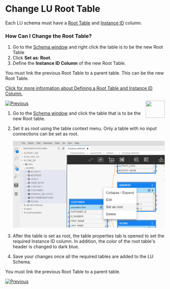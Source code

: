 # Change LU Root Table

Each LU schema must have a [Root Table](/articles/01_fabric_overview/02_fabric_glossary.md#root-table) and [Instance ID](/articles/01_fabric_overview/02_fabric_glossary.md#instance-id) column.  

### How Can I Change the Root Table? 

<studio>

1.  Go to the [Schema window](/articles/03_logical_units/03_LU_schema_window.md) and right click the table is to be the new Root Table
1. Click **Set as: Root**.
1. Define the **Instance ID Column** of the new Root Table.

You must link the previous Root Table to a parent table. This can be the new Root Table.

[Click for more information about Defining a Root Table and Instance ID Column.](/articles/03_logical_units/08_define_root_table_and_instance_ID_LU_schema.md)

[![Previous](/articles/images/Previous.png)](16_LU_schema_group_and_ungroup_tables.md)[<img align="right" width="60" height="54" src="/articles/images/Next.png">](18_LU_schema_refresh_LU_options.md)

</studio>

<web>

1.  Go to the [Schema window](/articles/03_logical_units/03_LU_schema_window.md) and click the table that is to be the new Root table.

2. Set it as root using the table context menu. Only a table with no input connections can be set as root.

   ![](images/web/5_create_lu_schema_set_root.PNG)

3. After the table is set as root, the table properties tab is opened to set the required Instance ID column. In addition, the color of the root table's header is changed to dark blue.

4. Save your changes once all the required tables are added to the LU Schema.

You must link the previous Root Table to a parent table. 

[![Previous](/articles/images/Previous.png)](16_LU_schema_group_and_ungroup_tables.md)

</web>
